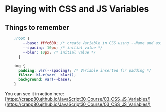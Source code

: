# Playing with CSS and JS Variables  

## Things to remember  

```css  
    :root {  
        --base: #ffc600; /* create Variable in CSS using --Name and assign any value */  
        --spacing: 10px; /* initial value */  
        --blur: 10px; /* initial value */  
      }  

    img {  
      padding: var(--spacing); /* Variable inserted for padding */   
      filter: blur(var(--blur));  
      background: var(--base);  
    }  
```  

You can see it in action here: [https://crapp80.github.io/JavaScript30_Course/03_CSS_JS_Variables/](https://crapp80.github.io/JavaScript30_Course/03_CSS_JS_Variables/)
